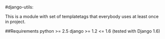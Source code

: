 #django-utils:


This is a module with set of templatetags that everybody uses at least once in project.

##Requirements
python >= 2.5
django >= 1.2 <= 1.6 (tested with Django 1.6)